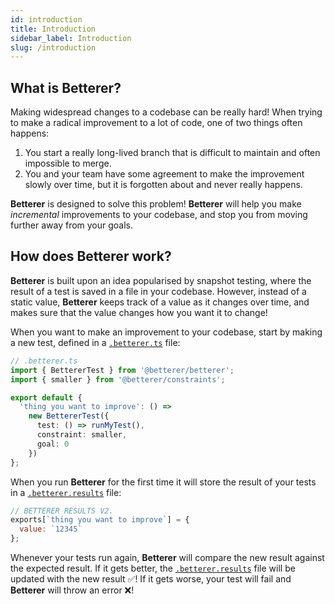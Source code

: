 ```yaml
---
id: introduction
title: Introduction
sidebar_label: Introduction
slug: /introduction
---
```


## What is **Betterer**?

Making widespread changes to a codebase can be really hard! When trying to make a radical improvement to a lot of code, one of two things often happens:

1. You start a really long-lived branch that is difficult to maintain and often impossible to merge.
2. You and your team have some agreement to make the improvement slowly over time, but it is forgotten about and never really happens.

**Betterer** is designed to solve this problem! **Betterer** will help you make _incremental_ improvements to your codebase, and stop you from moving further away from your goals.

## How does **Betterer** work?

**Betterer** is built upon an idea popularised by snapshot testing, where the result of a test is saved in a file in your codebase. However, instead of a static value, **Betterer** keeps track of a value as it changes over time, and makes sure that the value changes how you want it to change!

When you want to make an improvement to your codebase, start by making a new test, defined in a [`.betterer.ts`](./test-definition-file) file:

```typescript
// .betterer.ts
import { BettererTest } from '@betterer/betterer';
import { smaller } from '@betterer/constraints';

export default {
  'thing you want to improve': () =>
    new BettererTest({
      test: () => runMyTest(),
      constraint: smaller,
      goal: 0
    })
};
```

When you run **Betterer** for the first time it will store the result of your tests in a [`.betterer.results`](./results-file) file:

```javascript
// BETTERER RESULTS V2.
exports[`thing you want to improve`] = {
  value: `12345`
};
```

Whenever your tests run again, **Betterer** will compare the new result against the expected result. If it gets better, the [`.betterer.results`](./results-file) file will be updated with the new result ✅! If it gets worse, your test will fail and **Betterer** will throw an error ❌!
